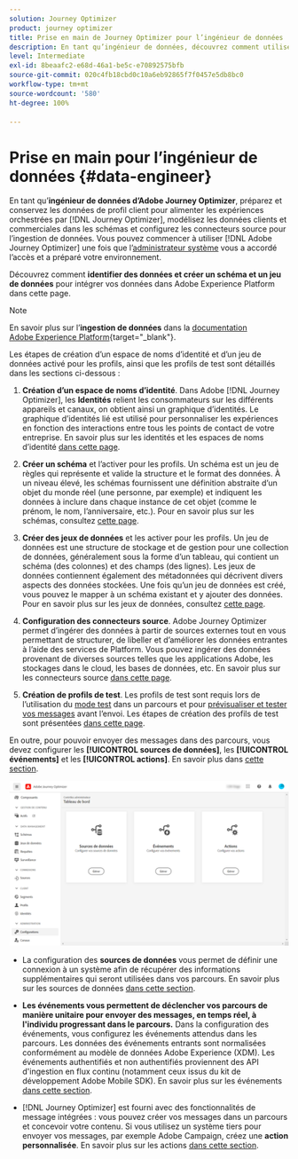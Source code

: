 ```yaml
---
solution: Journey Optimizer
product: journey optimizer
title: Prise en main de Journey Optimizer pour l’ingénieur de données
description: En tant qu’ingénieur de données, découvrez comment utiliser Journey Optimizer
level: Intermediate
exl-id: 8beaafc2-e68d-46a1-be5c-e70892575bfb
source-git-commit: 020c4fb18cbd0c10a6eb92865f7f0457e5db8bc0
workflow-type: tm+mt
source-wordcount: '580'
ht-degree: 100%

---
```


# Prise en main pour l’ingénieur de données {#data-engineer}

En tant qu’**ingénieur de données d’Adobe Journey Optimizer**, préparez et conservez les données de profil client pour alimenter les expériences orchestrées par [!DNL Journey Optimizer], modélisez les données clients et commerciales dans les schémas et configurez les connecteurs source pour l’ingestion de données. Vous pouvez commencer à utiliser [!DNL Adobe Journey Optimizer] une fois que l’[administrateur système](administrator.md) vous a accordé l’accès et a préparé votre environnement.


Découvrez comment **identifier des données et créer un schéma et un jeu de données** pour intégrer vos données dans Adobe Experience Platform dans cette page.

>[!NOTE]
>
>En savoir plus sur l’**ingestion de données** dans la [documentation Adobe Experience Platform](https://experienceleague.adobe.com/docs/experience-platform/ingestion/home.html?lang=fr){target=&quot;_blank&quot;}.

Les étapes de création d’un espace de noms d’identité et d’un jeu de données activé pour les profils, ainsi que les profils de test sont détaillés dans les sections ci-dessous :

1. **Création d’un espace de noms d’identité**. Dans Adobe [!DNL Journey Optimizer], les **Identités** relient les consommateurs sur les différents appareils et canaux, on obtient ainsi un graphique d’identités. Le graphique d’identités lié est utilisé pour personnaliser les expériences en fonction des interactions entre tous les points de contact de votre entreprise.  En savoir plus sur les identités et les espaces de noms d’identité [dans cette page](../../segment/get-started-identity.md).

1. **Créer un schéma** et l’activer pour les profils. Un schéma est un jeu de règles qui représente et valide la structure et le format des données. À un niveau élevé, les schémas fournissent une définition abstraite d’un objet du monde réel (une personne, par exemple) et indiquent les données à inclure dans chaque instance de cet objet (comme le prénom, le nom, l’anniversaire, etc.).  Pour en savoir plus sur les schémas, consultez [cette page](../../data/get-started-schemas.md).

1. **Créer des jeux de données** et les activer pour les profils. Un jeu de données est une structure de stockage et de gestion pour une collection de données, généralement sous la forme d’un tableau, qui contient un schéma (des colonnes) et des champs (des lignes). Les jeux de données contiennent également des métadonnées qui décrivent divers aspects des données stockées. Une fois qu’un jeu de données est créé, vous pouvez le mapper à un schéma existant et y ajouter des données. Pour en savoir plus sur les jeux de données, consultez [cette page](../../data/get-started-datasets.md).

1. **Configuration des connecteurs source**. Adobe Journey Optimizer permet d’ingérer des données à partir de sources externes tout en vous permettant de structurer, de libeller et d’améliorer les données entrantes à l’aide des services de Platform. Vous pouvez ingérer des données provenant de diverses sources telles que les applications Adobe, les stockages dans le cloud, les bases de données, etc. En savoir plus sur les connecteurs source [dans cette page](../get-started-sources.md).

1. **Création de profils de test**. Les profils de test sont requis lors de l’utilisation du [mode test](../../building-journeys/testing-the-journey.md) dans un parcours et pour [prévisualiser et tester vos messages](../../email/preview.md) avant l’envoi. Les étapes de création des profils de test sont présentées [dans cette page](../../segment/creating-test-profiles.md).


En outre, pour pouvoir envoyer des messages dans des parcours, vous devez configurer les **[!UICONTROL sources de données]**, les **[!UICONTROL événements]** et les **[!UICONTROL actions]**. En savoir plus dans [cette section](../../configuration/about-data-sources-events-actions.md).

![](../assets/admin-menu.png)

* La configuration des **sources de données** vous permet de définir une connexion à un système afin de récupérer des informations supplémentaires qui seront utilisées dans vos parcours. En savoir plus sur les sources de données [dans cette section](../../datasource/about-data-sources.md).

* **Les événements vous permettent de déclencher vos parcours de manière unitaire pour envoyer des messages, en temps réel, à l&#39;individu progressant dans le parcours.** Dans la configuration des événements, vous configurez les événements attendus dans les parcours. Les données des événements entrants sont normalisées conformément au modèle de données Adobe Experience (XDM). Les événements authentifiés et non authentifiés proviennent des API d&#39;ingestion en flux continu (notamment ceux issus du kit de développement Adobe Mobile SDK). En savoir plus sur les événements [dans cette section](../../event/about-events.md).

* [!DNL Journey Optimizer] est fourni avec des fonctionnalités de message intégrées : vous pouvez créer vos messages dans un parcours et concevoir votre contenu. Si vous utilisez un système tiers pour envoyer vos messages, par exemple Adobe Campaign, créez une **action personnalisée**. En savoir plus sur les actions [dans cette section](../../action/action.md).
